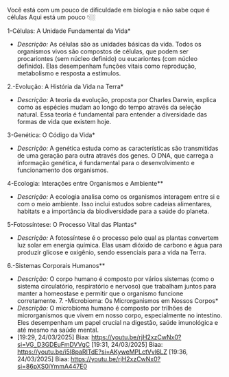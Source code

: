 Você está com um pouco de dificuldade em biologia e não sabe oque é células 
Aqui está um pouco 👇🏼

1-Células: A Unidade Fundamental da Vida*
   - *Descrição:* As células são as unidades básicas da vida. Todos os organismos vivos são compostos de células, que podem ser procariontes (sem núcleo definido) ou eucariontes (com núcleo definido). Elas desempenham funções vitais como reprodução, metabolismo e resposta a estímulos.

2.-Evolução: A História da Vida na Terra*
   - *Descrição:* A teoria da evolução, proposta por Charles Darwin, explica como as espécies mudam ao longo do tempo através da seleção natural. Essa teoria é fundamental para entender a diversidade das formas de vida que existem hoje.

3-Genética: O Código da Vida*
   - *Descrição:* A genética estuda como as características são transmitidas de uma geração para outra através dos genes. O DNA, que carrega a informação genética, é fundamental para o desenvolvimento e funcionamento dos organismos.

4-Ecologia: Interações entre Organismos e Ambiente**
   - *Descrição:* A ecologia analisa como os organismos interagem entre si e com o meio ambiente. Isso inclui estudos sobre cadeias alimentares, habitats e a importância da biodiversidade para a saúde do planeta.

5-Fotossíntese: O Processo Vital das Plantas*
   - *Descrição:* A fotossíntese é o processo pelo qual as plantas convertem luz solar em energia química. Elas usam dióxido de carbono e água para produzir glicose e oxigênio, sendo essenciais para a vida na Terra.

6.-Sistemas Corporais Humanos**
   - *Descrição:* O corpo humano é composto por vários sistemas (como o sistema circulatório, respiratório e nervoso) que trabalham juntos para manter a homeostase e permitir que o organismo funcione corretamente.  7. -Microbioma: Os Microrganismos em Nossos Corpos*
   - *Descrição:* O microbioma humano é composto por trilhões de microrganismos que vivem em nosso corpo, especialmente no intestino. Eles desempenham um papel crucial na digestão, saúde imunológica e até mesmo na saúde mental.
   - [19:29, 24/03/2025] Biaa: https://youtu.be/rjH2xzCwNx0?si=VG_D3GDEuFmDVVgC
[19:31, 24/03/2025] Biaa: https://youtu.be/i5I8paRITdE?si=AKyweMPLctVvl6LZ
[19:36, 24/03/2025] Biaa: https://youtu.be/rjH2xzCwNx0?si=86pXS0iYmmA447E0

